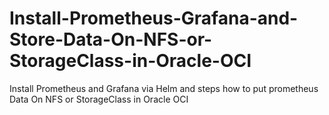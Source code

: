 # Install-Prometheus-Grafana-and-Store-Data-On-NFS-or-StorageClass-in-Oracle-OCI
Install Prometheus and Grafana via Helm and steps how to put prometheus  Data On NFS or StorageClass in Oracle OCI
